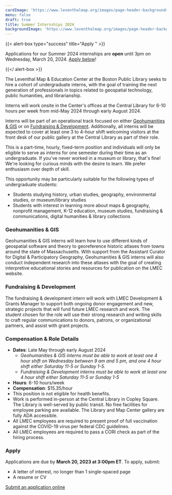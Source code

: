 ```yaml
---
cardImage: 'https://www.leventhalmap.org/images/page-header-backgrounds/gallery.jpg'
menu: false
draft: true
title: Summer Internships 2024
backgroundImage: 'https://www.leventhalmap.org/images/page-header-backgrounds/gallery.jpg'
---
```


{{< alert-box type="success" title="Apply " >}}

Applications for our Summer 2024 internships are **open** until 3pm on Wednesday, March 20, 2024. [Apply below](#apply)!

{{</ alert-box >}}

The Leventhal Map & Education Center at the Boston Public Library seeks to hire a cohort of undergraduate interns, with the goal of training the next generation of professionals in topics related to geospatial technology, public humanities, and librarianship.

Interns will work onsite in the Center's offices at the Central Library for 6-10 hours per week from mid-May 2024 through early August 2024.

Interns will be part of an operational track focused on either [Geohumanities & GIS](#geohumanities--gis) or on [Fundraising & Development](#fundraising--development). Additionally, all interns will be expected to cover at least one 3 to 4-hour shift welcoming visitors at the front desk of our public gallery at the Central Library as part of their role.

This is a part-time, hourly, fixed-term position and individuals will only be eligible to serve as interns for one semester during their time as an undergraduate. If you've never worked in a museum or library, that's fine! We're looking for curious minds with the desire to learn. We prefer enthusiasm over depth of skill.

This opportunity may be particularly suitable for the following types of undergraduate students:

* Students studying history, urban studies, geography, environmental studies, or museum/library studies
* Students with interest in learning more about maps & geography, nonprofit management, K-12 education, museum studies, fundraising & communications, digital humanities & library collections

### Geohumanities & GIS

Geohumanities & GIS interns will learn how to use different kinds of geospatial software and theory to georeference historic atlases from towns around the state of Massachusetts. With support from the Assistant Curator for Digital & Participatory Geography, Geohumanities & GIS interns will also conduct independent research into these atlases with the goal of creating interpretive educational stories and resources for publication on the LMEC website.

### Fundraising & Development

The fundraising & development intern will work with LMEC Development & Grants Manager to support both ongoing donor engagement and new, strategic projects that will fund future LMEC research and work. The student chosen for the role will use their strong research and writing skills to craft regular communications to donors, patrons, or organizational partners, and assist with grant projects.

### Compensation & Role Details

* **Dates**: Late May through early August 2024
  * *Geohumanities & GIS interns must be able to work at least one 4 hour shift on Wednesday between 9 am and 5 pm, and one 4 hour shift either Saturday 11-5 or Sunday 1-5.*
  * *Fundraising & Development interns must be able to work at least one 4 hour shift either Saturday 11-5 or Sunday 1-5*
* **Hours**: 6-10 hours/week
* **Compensation**: $15.35/hour
* This position is not eligible for health benefits.
* Work is performed in-person at the Central Library in Copley Square. The Library is well-served by public transit. No free facilities for employee parking are available. The Library and Map Center gallery are fully ADA accessible.
* All LMEC employees are required to present proof of full vaccination against the COVID-19 virus per federal CDC guidelines.
* All LMEC employees are required to pass a CORI check as part of the hiring process.

### Apply

Applications are due by **March 20, 2023 at 3:00pm ET**. To apply, submit:

* A letter of interest, no longer than 1 single-spaced page
* A resume or CV

<a href="https://tally.so/r/wk6eYe" class="btn btn-primary-outline">Submit an application online</a>
